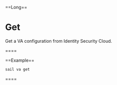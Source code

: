 ==Long==

# Get

Get a VA configuration from Identity Security Cloud.

====

==Example==
```bash
sail va get
```
====